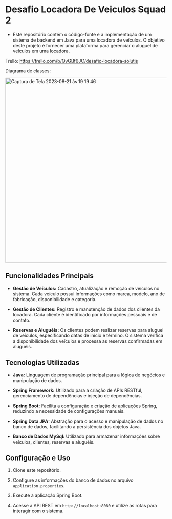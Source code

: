 # Desafio Locadora De Veiculos Squad 2

- Este repositório contém o código-fonte e a implementação de um sistema de backend em Java para uma locadora de veículos. O objetivo deste projeto é fornecer uma plataforma para gerenciar o aluguel de veículos em uma locadora.

Trello: https://trello.com/b/QvGBf6JC/desafio-locadora-solutis

Diagrama de classes: 

<img width="576" alt="Captura de Tela 2023-08-21 às 19 19 46" src="https://github.com/ArthurLorenzzo/Desafio-LocadoraDeVeiculos-Squad2/assets/95923686/feb39195-a29a-4b2a-bf28-553575017e3d">

## Funcionalidades Principais

- **Gestão de Veículos:** Cadastro, atualização e remoção de veículos no sistema. Cada veículo possui informações como marca, modelo, ano de fabricação, disponibilidade e categoria.

- **Gestão de Clientes:** Registro e manutenção de dados dos clientes da locadora. Cada cliente é identificado por informações pessoais e de contato.

- **Reservas e Aluguéis:** Os clientes podem realizar reservas para aluguel de veículos, especificando datas de início e término. O sistema verifica a disponibilidade dos veículos e processa as reservas confirmadas em aluguéis.

## Tecnologias Utilizadas

- **Java:** Linguagem de programação principal para a lógica de negócios e manipulação de dados.

- **Spring Framework:** Utilizado para a criação de APIs RESTful, gerenciamento de dependências e injeção de dependências.

- **Spring Boot:** Facilita a configuração e criação de aplicações Spring, reduzindo a necessidade de configurações manuais.

- **Spring Data JPA:** Abstração para o acesso e manipulação de dados no banco de dados, facilitando a persistência dos objetos Java.

- **Banco de Dados MySql:** Utilizado para armazenar informações sobre veículos, clientes, reservas e aluguéis.

## Configuração e Uso

1. Clone este repositório.

2. Configure as informações do banco de dados no arquivo `application.properties`.

3. Execute a aplicação Spring Boot.

4. Acesse a API REST em `http://localhost:8080` e utilize as rotas para interagir com o sistema.
